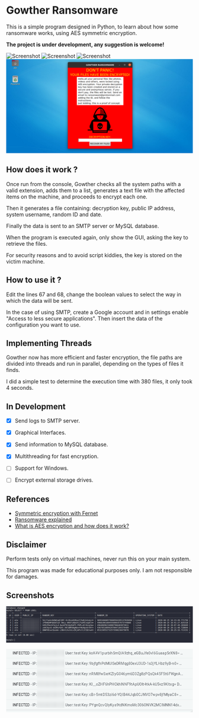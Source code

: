 # Gowther Ransomware 

This is a simple program designed in Python,
to learn about how some ransomware works, using AES symmetric encryption.

**The project is under development, any suggestion is welcome!**

![Screenshot](https://img.shields.io/badge/Platform-Linux-brightgreen)
![Screenshot](https://img.shields.io/badge/License-GPL-red)
![Screenshot](https://img.shields.io/badge/Language-Python%203-blue)
![Screenshot](/Screenshots/test.png)

## How does it work ?
Once run from the console, Gowther checks all the system paths with a valid extension, adds them to a list, generates a text file with the affected items on the machine, and proceeds to encrypt each one.

Then it generates a file containing: decryption key, public IP address, system username, random ID and date.

Finally the data is sent to an SMTP server or MySQL database.

When the program is executed again, only show the GUI, asking the key to retrieve the files.

For security reasons and to avoid script kiddies, the key is stored on the victim machine.

## How to use it ?
Edit the lines 67 and 68, change the boolean values to select the way in which the data will be sent.

In the case of using SMTP, create a Google account and in settings enable "Access to less secure applications". Then insert the data of the configuration you want to use.
## Implementing Threads
Gowther now has more efficient and faster encryption, the file paths are divided into threads and run in parallel, depending on the types of files it finds.

I did a simple test to determine the execution time with 380 files, it only took 4 seconds.
## In Development
- [x] Send logs to SMTP server.
- [x] Graphical Interfaces.
- [x] Send information to MySQL database.
- [x] Multithreading for fast encryption.
- [ ] Support for Windows.
- [ ] Encrypt external storage drives.


## References
 * [Symmetric encryption with Fernet](https://www.pythoninformer.com/python-libraries/cryptography/fernet/)
 * [Ransomware explained](https://www.csoonline.com/article/3236183/what-is-ransomware-how-it-works-and-how-to-remove-it.html)
 * [What is AES encryption and how does it work?](https://www.comparitech.com/blog/information-security/what-is-aes-encryption/)
 
## Disclaimer
Perform tests only on virtual machines, never run this on your main system.

This program was made for educational purposes only. I am not responsible for damages.
 
 ## Screenshots
 ![Screenshot](/Screenshots/image.png)
 
 ![Screenshot](/Screenshots/gmail.png)
 
 
